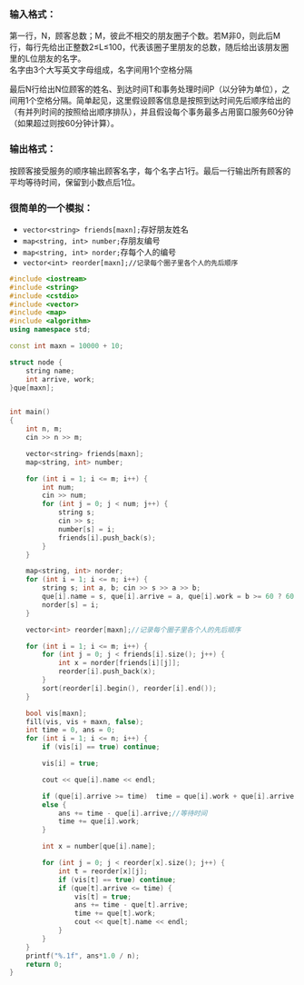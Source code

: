 ### 输入格式：
第一行，N，顾客总数；M，彼此不相交的朋友圈子个数。若M非0，则此后M行，每行先给出正整数2≤L≤100，代表该圈子里朋友的总数，随后给出该朋友圈里的L位朋友的名字。<br>
名字由3个大写英文字母组成，名字间用1个空格分隔<br>

最后N行给出N位顾客的姓名、到达时间T和事务处理时间P（以分钟为单位），之间用1个空格分隔。简单起见，这里假设顾客信息是按照到达时间先后顺序给出的（有并列时间的按照给出顺序排队），并且假设每个事务最多占用窗口服务60分钟（如果超过则按60分钟计算）。

### 输出格式：
按顾客接受服务的顺序输出顾客名字，每个名字占1行。最后一行输出所有顾客的平均等待时间，保留到小数点后1位。

### 很简单的一个模拟：
* ```vector<string> friends[maxn];```存好朋友姓名
* ```map<string, int> number;```存朋友编号
* ```map<string, int> norder;```存每个人的编号
* ```vector<int> reorder[maxn];//记录每个圈子里各个人的先后顺序```

```cpp
#include <iostream>
#include <string>
#include <cstdio>
#include <vector>
#include <map>
#include <algorithm>
using namespace std;

const int maxn = 10000 + 10;

struct node {
	string name;
	int arrive, work;
}que[maxn];


int main()
{
	int n, m;
	cin >> n >> m;

	vector<string> friends[maxn];
	map<string, int> number;

	for (int i = 1; i <= m; i++) {
		int num;
		cin >> num;
		for (int j = 0; j < num; j++) {
			string s;
			cin >> s;
			number[s] = i;
			friends[i].push_back(s);
		}
	}

	map<string, int> norder;
	for (int i = 1; i <= n; i++) {
		string s; int a, b; cin >> s >> a >> b;
		que[i].name = s, que[i].arrive = a, que[i].work = b >= 60 ? 60 : b;
		norder[s] = i;
	}

	vector<int> reorder[maxn];//记录每个圈子里各个人的先后顺序

	for (int i = 1; i <= m; i++) {
		for (int j = 0; j < friends[i].size(); j++) {
			int x = norder[friends[i][j]];
			reorder[i].push_back(x);
		}
		sort(reorder[i].begin(), reorder[i].end());
	}

	bool vis[maxn];
	fill(vis, vis + maxn, false);
	int time = 0, ans = 0;
	for (int i = 1; i <= n; i++) {
		if (vis[i] == true)	continue;

		vis[i] = true;

		cout << que[i].name << endl;

		if (que[i].arrive >= time)	time = que[i].work + que[i].arrive;
		else {
			ans += time - que[i].arrive;//等待时间
			time += que[i].work;
		}

		int x = number[que[i].name];

		for (int j = 0; j < reorder[x].size(); j++) {
			int t = reorder[x][j];
			if (vis[t] == true)	continue;
			if (que[t].arrive <= time) {
				vis[t] = true;
				ans += time - que[t].arrive;
				time += que[t].work;
				cout << que[t].name << endl;
			}
		}
	}
	printf("%.1f", ans*1.0 / n);
	return 0;
}
```
